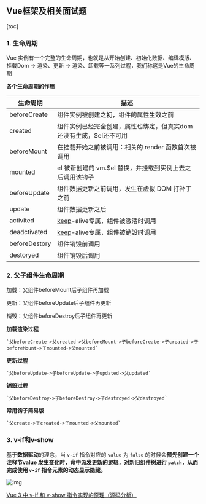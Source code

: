 ## Vue框架及相关面试题

[toc]

### 1. 生命周期

 Vue 实例有一个完整的生命周期，也就是从开始创建、初始化数据、编译模版、挂载Dom -> 渲染、更新 -> 渲染、卸载等一系列过程，我们称这是Vue的生命周期 

**各个生命周期的作用**

| 生命周期      | 描述                                                         |
| ------------- | ------------------------------------------------------------ |
| beforeCreate  | 组件实例被创建之初，组件的属性生效之前                       |
| created       | 组件实例已经完全创建，属性也绑定，但真实dom还没有生成，$el还不可用 |
| beforeMount   | 在挂载开始之前被调用：相关的 render 函数首次被调用           |
| mounted       | el 被新创建的 vm.$el 替换，并挂载到实例上去之后调用该钩子    |
| beforeUpdate  | 组件数据更新之前调用，发生在虚拟 DOM 打补丁之前              |
| update        | 组件数据更新之后                                             |
| activited     | [keep]()-alive专属，组件被激活时调用                         |
| deadctivated  | [keep]()-alive专属，组件被销毁时调用                         |
| beforeDestory | 组件销毁前调用                                               |
| destoryed     | 组件销毁后调用                                               |



### 2. 父子组件生命周期

加载：父组件beforeMount后子组件再加载

更新：父组件beforeUpdate后子组件再更新

销毁：父组件beforeDestroy后子组件再更新

**加载渲染过程** 

```
`父beforeCreate->父created->父beforeMount->子beforeCreate->子created->子beforeMount->子mounted->父mounted`
```

**更新过程**

```
`父beforeUpdate->子beforeUpdate->子updated->父updated`
```

**销毁过程**

```
`父beforeDestroy->子beforeDestroy->子destroyed->父destroyed`
```

**常用钩子简易版**

```
`父create->子created->子mounted->父mounted`
```



### 3.  v-if和v-show

基于**数据驱动**的理念，当 `v-if` 指令对应的 `value` 为 `false` 的时候会**预先创建一个注释节value 发生变化时，命中派发更新的逻辑，对新旧组件树进行 `patch`，从而完成使用 `v-if` 指令元素的动态显示隐藏。** 

 ![img](https://uploadfiles.nowcoder.com/files/20210729/57532155_1627572665922/20210727234940.png) 

[Vue 3 中 v-if 和 v-show 指令实现的原理（源码分析）](https://segmentfault.com/a/1190000039005215)